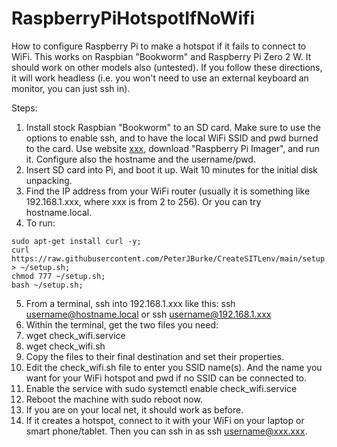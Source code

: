 # RaspberryPiHotspotIfNoWifi
How to configure Raspberry Pi to make a hotspot if it fails to connect to WiFi.
This works on Raspbian "Bookworm" and Raspberry Pi Zero 2 W. It should work on other models also (untested).
If you follow these directions, it will work headless (i.e. you won't need to use an external keyboard an monitor, you can just ssh in).

Steps:
1. Install stock Raspbian "Bookworm" to an SD card. Make sure to use the options to enable ssh, and to have the local WiFi SSID and pwd burned to the card. Use website [xxx](https://www.raspberrypi.com/software/), download "Raspberry Pi Imager", and run it. Configure also the hostname and the username/pwd.
2. Insert SD card into Pi, and boot it up. Wait 10 minutes for the initial disk unpacking.
3. Find the IP address from your WiFi router (usually it is something like 192.168.1.xxx, where xxx is from 2 to 256). Or you can try hostname.local.
4. To run: 
 ```
sudo apt-get install curl -y;
curl https://raw.githubusercontent.com/PeterJBurke/CreateSITLenv/main/setup.sh > ~/setup.sh;
chmod 777 ~/setup.sh;
bash ~/setup.sh;
```
5. From a terminal, ssh into 192.168.1.xxx like this: ssh username@hostname.local or ssh username@192.168.1.xxx
6. Within the terminal, get the two files you need:
7. wget check_wifi.service
8. wget check_wifi.sh
9. Copy the files to their final destination and set their properties.
10. Edit the check_wifi.sh file to enter you SSID name(s). And the name you want for your WiFi hotspot and pwd if no SSID can be connected to.
11. Enable the service with sudo systemctl enable check_wifi.service
12. Reboot the machine with sudo reboot now.
13. If you are on your local net, it should work as before.
14. If it creates a hotspot, connect to it with your WiFi on your laptop or smart phone/tablet. Then you can ssh in as ssh username@xxx.xxx.
